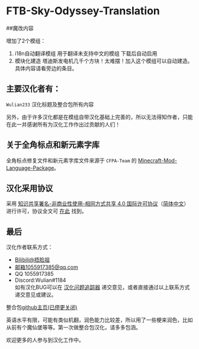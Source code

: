 # FTB-Sky-Odyssey-Translation

##魔改内容 

增加了2个模组：
 1. i18n自动翻译模组 用于翻译未支持中文的模组 下载后自动启用
 2. 模块化建造 塔迪斯发电机几千个方块！太难摆！加入这个模组可以自动建造。具体内容请看旁边的条目。

## 主要汉化者有：

`Wulian233` 汉化标题及整合包所有内容

另外，由于许多汉化都是在模组自带汉化基础上完善的，所以无法得知作者，只能在此一并感谢所有为汉化工作作出过贡献的人们！

## 关于全角标点和新元素字库

全角标点修复文件和新元素字库文件来源于 `CFPA-Team` 的 [Minecraft-Mod-Language-Package](https://github.com/CFPAOrg/Minecraft-Mod-Language-Package)。

## 汉化采用协议
采用 [知识共享署名-非商业性使用-相同方式共享 4.0 国际许可协议](https://creativecommons.org/licenses/by-nc-sa/4.0/)（[简体中文](https://creativecommons.org/licenses/by-nc-sa/4.0/deed.zh)）进行许可，协议全文可 [在此](./license) 找到。<br>

## 最后

汉化作者联系方式：
- [Bilibili@捂脸祖](https://m.bilibili.com/space/449728222/)
- 邮箱1055917385@qq.com
- QQ 1055917385
- Discord:Wulian#1184<br>
如有汉化BUG可以在 [汉化问题追踪器](https://github.com/Wulian233/FTB-Sky-Odyssey-Translation/issues) 递交意见，或者直接通过以上联系方式递交意见或建议。<br>

整合包[github主页(已停更关闭)](https://github.com/FTBTeam/FTB-Sky-Odyssey/)<br>

英语水平有限，可能有类似机翻，润色能力比较差，所以用了一些梗来润色，比如从前有个魔仙堡等等。第一次做整合包汉化，请多多包涵。

欢迎更多的人参与到汉化工作中。